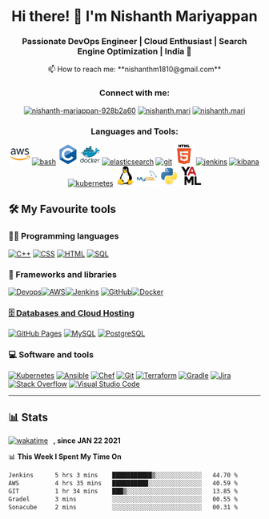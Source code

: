 <h1 align="center">Hi there! 👋 I'm Nishanth Mariyappan</h1>
<h3 align="center">Passionate DevOps Engineer | Cloud Enthusiast | Search Engine Optimization | India 🚀</h3>

<p align="center">
  📫 How to reach me: **nishanthm1810@gmail.com**
</p>

<h3 align="center">Connect with me:</h3>
<p align="center">
  <a href="https://in.linkedin.com/in/nishanth-mariappan-928b2a60" target="_blank"><img src="https://raw.githubusercontent.com/rahuldkjain/github-profile-readme-generator/master/src/images/icons/Social/linked-in-alt.svg" alt="nishanth-mariappan-928b2a60" height="30" width="40" /></a>
  <a href="https://www.facebook.com/nishanth.mari/" target="_blank"><img src="https://raw.githubusercontent.com/rahuldkjain/github-profile-readme-generator/master/src/images/icons/Social/instagram.svg" alt="nishanth.mari" height="30" width="40" /></a>
  <a href="https://www.instagram.com/nishanth.mari/" target="_blank"><img src="https://raw.githubusercontent.com/rahuldkjain/github-profile-readme-generator/master/src/images/icons/Social/facebook.svg" alt="nishanth.mari" height="30" width="40" /></a>
</p>

<h3 align="center">Languages and Tools:</h3>
<p align="center">
  <a href="https://aws.amazon.com" target="_blank" rel="noreferrer"><img src="https://raw.githubusercontent.com/devicons/devicon/master/icons/amazonwebservices/amazonwebservices-original-wordmark.svg" alt="aws" width="40" height="40"/></a>
  <a href="https://www.gnu.org/software/bash/" target="_blank" rel="noreferrer"><img src="https://www.vectorlogo.zone/logos/gnu_bash/gnu_bash-icon.svg" alt="bash" width="40" height="40"/></a>
  <a href="https://www.cprogramming.com/" target="_blank" rel="noreferrer"><img src="https://raw.githubusercontent.com/devicons/devicon/master/icons/c/c-original.svg" alt="c" width="40" height="40"/></a>
  <a href="https://www.docker.com/" target="_blank" rel="noreferrer"><img src="https://raw.githubusercontent.com/devicons/devicon/master/icons/docker/docker-original-wordmark.svg" alt="docker" width="40" height="40"/></a>
  <a href="https://www.elastic.co" target="_blank" rel="noreferrer"><img src="https://www.vectorlogo.zone/logos/elastic/elastic-icon.svg" alt="elasticsearch" width="40" height="40"/></a>
  <a href="https://git-scm.com/" target="_blank" rel="noreferrer"><img src="https://www.vectorlogo.zone/logos/git-scm/git-scm-icon.svg" alt="git" width="40" height="40"/></a>
  <a href="https://www.w3.org/html/" target="_blank" rel="noreferrer"><img src="https://raw.githubusercontent.com/devicons/devicon/master/icons/html5/html5-original-wordmark.svg" alt="html5" width="40" height="40"/></a>
  <a href="https://www.jenkins.io" target="_blank" rel="noreferrer"><img src="https://www.vectorlogo.zone/logos/jenkins/jenkins-icon.svg" alt="jenkins" width="40" height="40"/></a>
  <a href="https://www.elastic.co/kibana" target="_blank" rel="noreferrer"><img src="https://www.vectorlogo.zone/logos/elasticco_kibana/elasticco_kibana-icon.svg" alt="kibana" width="40" height="40"/></a>
  <a href="https://kubernetes.io" target="_blank" rel="noreferrer"><img src="https://www.vectorlogo.zone/logos/kubernetes/kubernetes-icon.svg" alt="kubernetes" width="40" height="40"/></a>
  <a href="https://www.linux.org/" target="_blank" rel="noreferrer"><img src="https://raw.githubusercontent.com/devicons/devicon/master/icons/linux/linux-original.svg" alt="linux" width="40" height="40"/></a>
  <a href="https://www.mysql.com/" target="_blank" rel="noreferrer"><img src="https://raw.githubusercontent.com/devicons/devicon/master/icons/mysql/mysql-original-wordmark.svg" alt="mysql" width="40" height="40"/></a>
  <a href="https://www.python.org" target="_blank" rel="noreferrer"><img src="https://raw.githubusercontent.com/devicons/devicon/master/icons/python/python-original.svg" alt="python" width="40" height="40"/></a>
  <a href="https://yaml.org/" target="_blank" rel="noreferrer"><img src="https://raw.githubusercontent.com/devicons/devicon/master/icons/yaml/yaml-original.svg" alt="yaml" width="40" height="40"/></a>
</p>

## 🛠️ My Favourite tools

### 👨‍💻 Programming languages

<p>
    <a href="#"><img alt="C++" src="https://custom-icon-badges.herokuapp.com/badge/C++-9C033A.svg?logo=cpp2&logoColor=white"></a>
    <a href="#"><img alt="CSS" src="https://img.shields.io/badge/CSS-1572B6.svg?logo=css3&logoColor=white"></a>
    <a href="#"><img alt="HTML" src="https://img.shields.io/badge/HTML-E34F26.svg?logo=html5&logoColor=white"></a>
    <a href="#"><img alt="SQL" src="https://custom-icon-badges.herokuapp.com/badge/SQL-025E8C.svg?logo=database&logoColor=white"></a>
</p>

### 🧰 Frameworks and libraries

<p>
    <a href="#"><img alt="Devops" src="https://img.shields.io/badge/-Devops-326CE5?logo=Devops&logoColor=white"
    <a href="#"><img alt="AWS" src="https://img.shields.io/badge/-AWS-326CE5?logo=AWS&logoColor=Orange"
    <a href="#"><img alt="Jenkins" src="https://img.shields.io/badge/-Jenkins-326CE5?logo=Jenkins&logoColor=Orange"></a>
    <a href="#"><img alt="GitHub" src="https://img.shields.io/badge/-GitHub-326CE5?logo=GitHub&logoColor=RED"
    <a href="#"><img alt="Docker" src="https://img.shields.io/badge/-Docker-326CE5?logo=Docker&logoColor=RED"

</p>

### 🗄️ Databases and Cloud Hosting

<p>
    <a href="#"><img alt="GitHub Pages" src="https://img.shields.io/badge/GitHub%20Pages-327FC7.svg?logo=github&logoColor=white"></a>
    <a href="#"><img alt="MySQL" src="https://img.shields.io/badge/MySQL-00f.svg?logo=mysql&logoColor=white"></a>
    <a href="#"><img alt="PostgreSQL" src ="https://img.shields.io/badge/PostgreSQL-316192.svg?logo=postgresql&logoColor=white"></a>
</p>

### 💻 Software and tools

<p>
    <a href="#"><img alt="Kubernetes" src="https://img.shields.io/badge/-Kubernetes-326CE5?logo=Kubernetes&logoColor=white"></a>
    <a href="#"><img alt="Ansible" src="https://img.shields.io/badge/-Ansible-FB542B?logo=Ansible&logoColor=white"></a>
    <a href="#"><img alt="Chef" src="https://img.shields.io/badge/Chef-000000.svg?logo=Chef&logoColor=white"></a>
    <a href="#"><img alt="Git" src="https://img.shields.io/badge/Git-000000.svg?logo=Git&logoColor=Orange"></a>
    <a href="#"><img alt="Terraform" src="https://img.shields.io/badge/Terraform-000000.svg?logo=Terraform&logoColor=Orange"></a>
    <a href="#"><img alt="Gradle" src="https://img.shields.io/badge/Gradle-000000.svg?logo=Gradle&logoColor=Orange"></a>
    <a href="#"><img alt="Jira" src="https://img.shields.io/badge/Jira-000000.svg?logo=Jira&logoColor=Orange"></a>
    <a href="#"><img alt="Stack Overflow" src="https://img.shields.io/badge/-Stack%20Overflow-FE7A16?logo=stack-overflow&logoColor=white"></a>
    <a href="#"><img alt="Visual Studio Code" src="https://img.shields.io/badge/Visual%20Studio%20Code-0078d7.svg?logo=visual-studio-code&logoColor=white"></a>
</p>

---

## 📊 Stats

[![wakatime](https://wakatime.com/badge/user/0f3d8544-3446-40bb-987d-b1a8ed7d2cff.svg)](https://wakatime.com/@0f3d8544-3446-40bb-987d-b1a8ed7d2cff) <b>&nbsp; , since JAN 22 2021</b>

📊 <b>This Week I Spent My Time On</b>

<!--START_SECTION:waka-->
```text
Jenkins      5 hrs 3 mins    ███████████▒░░░░░░░░░░░░░   44.70 % 
AWS          4 hrs 35 mins   ██████████░░░░░░░░░░░░░░░   40.59 % 
GIT          1 hr 34 mins    ███▒░░░░░░░░░░░░░░░░░░░░░   13.85 % 
Gradel       3 mins          ░░░░░░░░░░░░░░░░░░░░░░░░░   00.55 % 
Sonacube     2 mins          ░░░░░░░░░░░░░░░░░░░░░░░░░   00.31 % 
```
<!--END_SECTION:waka-->
<br/><br/>

